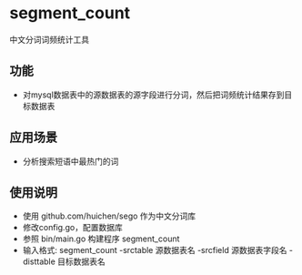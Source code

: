 # segment_count
中文分词词频统计工具
## 功能
- 对mysql数据表中的源数据表的源字段进行分词，然后把词频统计结果存到目标数据表

## 应用场景
- 分析搜索短语中最热门的词

## 使用说明
- 使用 github.com/huichen/sego 作为中文分词库
- 修改config.go，配置数据库
- 参照 bin/main.go 构建程序 segment_count
- 输入格式: segment_count -srctable 源数据表名 -srcfield 源数据表字段名 -disttable 目标数据表名
